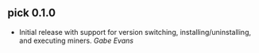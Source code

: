 ## pick 0.1.0

* Initial release with support for version switching, installing/uninstalling,
  and executing miners.
  *Gabe Evans*
